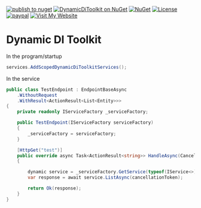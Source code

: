[![publish to nuget](https://github.com/ShadyNagy/DynamicDiToolkit/actions/workflows/nuget-publish.yml/badge.svg)](https://github.com/ShadyNagy/DynamicDiToolkit/actions/workflows/nuget-publish.yml)
[![DynamicDiToolkit on NuGet](https://img.shields.io/nuget/v/DynamicDiToolkit?label=DynamicDiToolkit)](https://www.nuget.org/packages/DynamicDiToolkit/)
[![NuGet](https://img.shields.io/nuget/dt/DynamicDiToolkit)](https://www.nuget.org/packages/DynamicDiToolkit)
[![License](https://img.shields.io/badge/License-MIT-blue.svg)](https://github.com/ShadyNagy/DynamicDiToolkit/blob/main/LICENSE)
[![paypal](https://img.shields.io/badge/PayPal-tip%20me-green.svg?logo=paypal)](https://www.paypal.me/shadynagy)
[![Visit My Website](https://img.shields.io/badge/Visit-My%20Website-blue?logo=internetexplorer)](https://ShadyNagy.com)


# Dynamic DI Toolkit

In the program/startup
```csharp
services.AddScopedDynamicDiToolkitServices();
```

In the service
```csharp
public class TestEndpoint : EndpointBaseAsync
	.WithoutRequest
	.WithResult<ActionResult<List<Entity>>>
{
	private readonly IServiceFactory _serviceFactory;

	public TestEndpoint(IServiceFactory serviceFactory)
	{
		_serviceFactory = serviceFactory;
	}

	[HttpGet("test")]
	public override async Task<ActionResult<string>> HandleAsync(CancellationToken cancellationToken = default)
	{

		dynamic service = _serviceFactory.GetService(typeof(IService<>), nameof(Entity));
		var response = await service.ListAsync(cancellationToken);

		return Ok(response);
	}
}

```